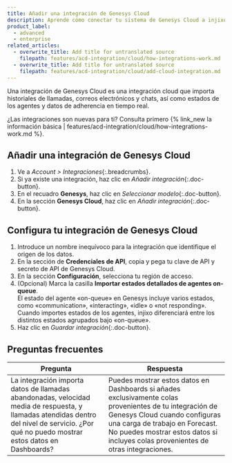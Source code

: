 ```yaml
---
title: Añadir una integración de Genesys Cloud
description: Aprende cómo conectar tu sistema de Genesys Cloud a injixo para importar datos.
product_label:
  - advanced
  - enterprise
related_articles:
  - overwrite_title: Add title for untranslated source
    filepath: features/acd-integration/cloud/how-integrations-work.md
  - overwrite_title: Add title for untranslated source
    filepath: features/acd-integration/cloud/add-cloud-integration.md
---
```


Una integración de Genesys Cloud es una integración cloud que importa historiales de llamadas, correos electrónicos y chats, así como estados de los agentes y datos de adherencia en tiempo real.

¿Las integraciones son nuevas para ti? Consulta primero {% link_new la información básica | features/acd-integration/cloud/how-integrations-work.md %}.

## Añadir una integración de Genesys Cloud

1. Ve a _Account > Integraciones_{:.breadcrumbs}.
2. Si ya existe una integración, haz clic en _Añadir integración_{:.doc-button}.
3. En el recuadro **Genesys**, haz clic en _Seleccionar modelo_{:.doc-button}.
4. En la sección **Genesys Cloud**, haz clic en _Añadir integración_{:.doc-button}.

## Configura tu integración de Genesys Cloud

1. Introduce un nombre inequívoco para la integración que identifique el origen de los datos.
2. En la sección de **Credenciales de API**, copia y pega tu clave de API y secreto de API de Genesys Cloud.
3. En la sección **Configuración**, selecciona tu región de acceso.
4. (Opcional) Marca la casilla **Importar estados detallados de agentes on-queue**.<br>El estado del agente «on-queue» en Genesys incluye varios estados, como «communication», «interacting», «idle» o «not responding». Cuando importes estados de los agentes, injixo diferenciará entre los distintos estados agrupados bajo «on-queue».
5. Haz clic en _Guardar integración_{:.doc-button}.

## Preguntas frecuentes

| Pregunta                            | Respuesta                                                                                                                                           |
| ----------------------------------- | -------------------------------------------------------------------------------------------------------- |
| La integración importa datos de llamadas abandonadas, velocidad media de respuesta, y llamadas atendidas dentro del nivel de servicio. ¿Por qué no puedo mostrar estos datos en Dashboards? | Puedes mostrar estos datos en Dashboards si añades exclusivamente colas provenientes de tu integración de Genesys Cloud cuando configuras una carga de trabajo en Forecast. No puedes mostrar estos datos si incluyes colas provenientes de otras integraciones.
